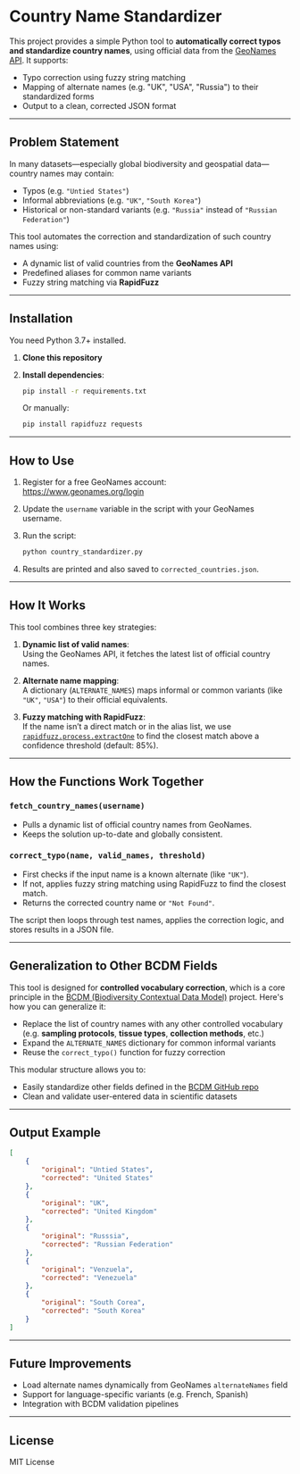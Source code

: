 
# Country Name Standardizer

This project provides a simple Python tool to **automatically correct typos and standardize country names**, using official data from the [GeoNames API](https://www.geonames.org/). It supports:
- Typo correction using fuzzy string matching
- Mapping of alternate names (e.g. "UK", "USA", "Russia") to their standardized forms
- Output to a clean, corrected JSON format

---

## Problem Statement

In many datasets—especially global biodiversity and geospatial data—country names may contain:
- Typos (e.g. `"Untied States"`)
- Informal abbreviations (e.g. `"UK"`, `"South Korea"`)
- Historical or non-standard variants (e.g. `"Russia"` instead of `"Russian Federation"`)

This tool automates the correction and standardization of such country names using:
- A dynamic list of valid countries from the **GeoNames API**
- Predefined aliases for common name variants
- Fuzzy string matching via **RapidFuzz**

---

## Installation

You need Python 3.7+ installed.

1. **Clone this repository**

2. **Install dependencies**:
   ```bash
   pip install -r requirements.txt
   ```

   Or manually:
   ```bash
   pip install rapidfuzz requests
   ```

---

## How to Use

1. Register for a free GeoNames account:  
   https://www.geonames.org/login

2. Update the `username` variable in the script with your GeoNames username.

3. Run the script:
   ```bash
   python country_standardizer.py
   ```

4. Results are printed and also saved to `corrected_countries.json`.

---

## How It Works

This tool combines three key strategies:

1. **Dynamic list of valid names**:  
   Using the GeoNames API, it fetches the latest list of official country names.

2. **Alternate name mapping**:  
   A dictionary (`ALTERNATE_NAMES`) maps informal or common variants (like `"UK"`, `"USA"`) to their official equivalents.

3. **Fuzzy matching with RapidFuzz**:  
   If the name isn’t a direct match or in the alias list, we use [`rapidfuzz.process.extractOne`](https://maxbachmann.github.io/RapidFuzz/Usage/fuzz.html#rapidfuzz.process.extractOne) to find the closest match above a confidence threshold (default: 85%).

---

## How the Functions Work Together

### `fetch_country_names(username)`
- Pulls a dynamic list of official country names from GeoNames.
- Keeps the solution up-to-date and globally consistent.

### `correct_typo(name, valid_names, threshold)`
- First checks if the input name is a known alternate (like `"UK"`).
- If not, applies fuzzy string matching using RapidFuzz to find the closest match.
- Returns the corrected country name or `"Not Found"`.

The script then loops through test names, applies the correction logic, and stores results in a JSON file.

---

## Generalization to Other BCDM Fields

This tool is designed for **controlled vocabulary correction**, which is a core principle in the [BCDM (Biodiversity Contextual Data Model)](https://github.com/BOLDSystems/bcdm) project. Here's how you can generalize it:

- Replace the list of country names with any other controlled vocabulary (e.g. **sampling protocols**, **tissue types**, **collection methods**, etc.)
- Expand the `ALTERNATE_NAMES` dictionary for common informal variants
- Reuse the `correct_typo()` function for fuzzy correction

This modular structure allows you to:
- Easily standardize other fields defined in the [BCDM GitHub repo](https://github.com/BOLDSystems/bcdm/tree/main/controlled_vocabularies)
- Clean and validate user-entered data in scientific datasets

---

## Output Example

```json
[
    {
        "original": "Untied States",
        "corrected": "United States"
    },
    {
        "original": "UK",
        "corrected": "United Kingdom"
    },
    {
        "original": "Russsia",
        "corrected": "Russian Federation"
    },
    {
        "original": "Venzuela",
        "corrected": "Venezuela"
    },
    {
        "original": "South Corea",
        "corrected": "South Korea"
    }
]
```

---

## Future Improvements

- Load alternate names dynamically from GeoNames `alternateNames` field
- Support for language-specific variants (e.g. French, Spanish)
- Integration with BCDM validation pipelines

---

## License

MIT License
